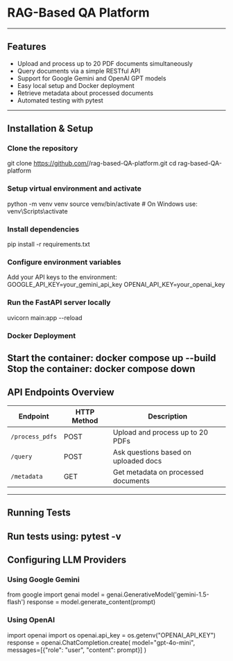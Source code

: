 # RAG-Based QA Platform
---
## Features
- Upload and process up to 20 PDF documents simultaneously
- Query documents via a simple RESTful API
- Support for Google Gemini and OpenAI GPT models
- Easy local setup and Docker deployment
- Retrieve metadata about processed documents
- Automated testing with pytest
---
## Installation & Setup
### Clone the repository
git clone https://github.com/<Neelesh018>/rag-based-QA-platform.git
cd rag-based-QA-platform
### Setup virtual environment and activate
python -m venv venv
source venv/bin/activate # On Windows use: venv\Scripts\activate
### Install dependencies
pip install -r requirements.txt
### Configure environment variables
Add your API keys to the environment:
GOOGLE_API_KEY=your_gemini_api_key
OPENAI_API_KEY=your_openai_key
### Run the FastAPI server locally
uvicorn main:app --reload
### Docker Deployment
Start the container:
docker compose up --build
Stop the container:
docker compose down
---
## API Endpoints Overview
| Endpoint | HTTP Method | Description |
|----------------|-------------|-----------------------------------|
| `/process_pdfs`| POST | Upload and process up to 20 PDFs |
| `/query` | POST | Ask questions based on uploaded docs |
| `/metadata` | GET | Get metadata on processed documents |
---
## Running Tests
Run tests using:
pytest -v
---
## Configuring LLM Providers
### Using Google Gemini
from google import genai
model = genai.GenerativeModel('gemini-1.5-flash')
response = model.generate_content(prompt)
### Using OpenAI
import openai
import os
openai.api_key = os.getenv("OPENAI_API_KEY")
response = openai.ChatCompletion.create(
model="gpt-4o-mini",
messages=[{"role": "user", "content": prompt}]
)

